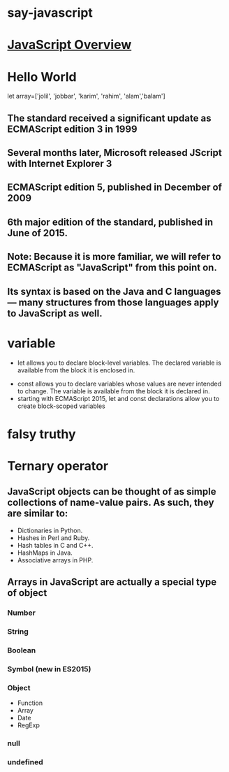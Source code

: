 # say-javascript

# [JavaScript Overview](https://developer.mozilla.org/en-US/docs/Web/JavaScript/A_re-introduction_to_JavaScript#overview)

<h1>Hello World</h1>
let array=['jolil', 'jobbar', 'karim', 'rahim', 'alam','balam']

## The standard received a significant update as ECMAScript edition 3 in 1999

## Several months later, Microsoft released JScript with Internet Explorer 3

## ECMAScript edition 5, published in December of 2009

## 6th major edition of the standard, published in June of 2015.

## Note: Because it is more familiar, we will refer to ECMAScript as "JavaScript" from this point on.

## Its syntax is based on the Java and C languages — many structures from those languages apply to JavaScript as well.

# variable

- let allows you to declare block-level variables. The declared variable is available from the block it is enclosed in.

* const allows you to declare variables whose values are never intended to change. The variable is available from the block it is declared in.
* starting with ECMAScript 2015, let and const declarations allow you to create block-scoped variables

# falsy truthy

# Ternary operator

## JavaScript objects can be thought of as simple collections of name-value pairs. As such, they are similar to:

- Dictionaries in Python.
- Hashes in Perl and Ruby.
- Hash tables in C and C++.
- HashMaps in Java.
- Associative arrays in PHP.

## Arrays in JavaScript are actually a special type of object

### Number

### String

### Boolean

### Symbol (new in ES2015)

### Object

- Function
- Array
- Date
- RegExp

### null

### undefined
